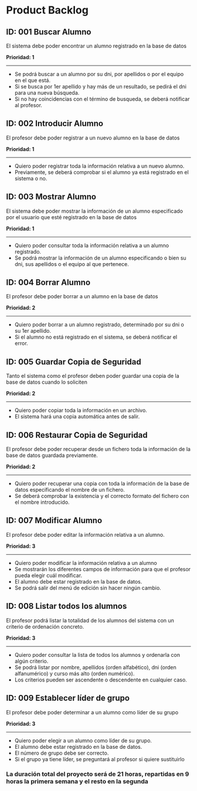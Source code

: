 # Product Backlog

## ID: 001 Buscar Alumno
El sistema debe poder encontrar un alumno registrado en la base de datos

**Prioridad: 1**

---

 - Se podrá buscar a un alumno por su dni, por apellidos o por el equipo en el que está.
 - Si se busca por 1er apellido y hay más de un resultado, se pedirá el dni para una nueva búsqueda.
 - Si no hay coincidencias con el término de busqueda, se deberá notificar al profesor.
 
 ## ID: 002 Introducir Alumno
El profesor debe poder registrar a un nuevo alumno en la base de datos

**Prioridad: 1**

---

 - Quiero poder registrar toda la información relativa a un nuevo alumno.
 - Previamente, se deberá comprobar si el alumno ya está registrado en el sistema o no.

## ID: 003 Mostrar Alumno
El sistema debe poder mostrar la información de un alumno especificado por el usuario que esté registrado en la base de datos

**Prioridad: 1**

---

 - Quiero poder consultar toda la información relativa a un alumno registrado.
 - Se podrá mostrar la información de un alumno especificando o bien su dni, sus apellidos o el equipo al que pertenece.

## ID: 004 Borrar Alumno
El profesor debe poder borrar a un alumno en la base de datos

**Prioridad: 2**

---

 - Quiero poder borrar a un alumno registrado, determinado por su dni o su 1er apellido.
 - Si el alumno no está registrado en el sistema, se deberá notificar el error.

## ID: 005 Guardar Copia de Seguridad
Tanto el sistema como el profesor deben poder guardar una copia de la base de datos cuando lo soliciten

**Prioridad: 2**

---

 - Quiero poder copiar toda la información en un archivo.
 - El sistema hará una copia automática antes de salir.

## ID: 006 Restaurar Copia de Seguridad
El profesor debe poder recuperar desde un fichero toda la información de la base de datos guardada previamente.

**Prioridad: 2**

---

 - Quiero poder recuperar una copia con toda la información de la base de datos especificando el nombre de un fichero.
 - Se deberá comprobar la existencia y el correcto formato del fichero con el nombre introducido.

## ID: 007 Modificar Alumno
El profesor debe poder editar la información relativa a un alumno.

**Prioridad: 3**

---

 - Quiero poder modificar la información relativa a un alumno
 - Se mostrarán los diferentes campos de información para que el profesor pueda elegir cuál modificar.
 - El alumno debe estar registrado en la base de datos.
 - Se podrá salir del menú de edición sin hacer ningún cambio.

## ID: 008 Listar todos los alumnos
El profesor podrá listar la totalidad de los alumnos del sistema con un criterio de ordenación concreto.

**Prioridad: 3**

---

 - Quiero poder consultar la lista de todos los alumnos y ordenarla con algún criterio.
 - Se podrá listar por nombre, apellidos (orden alfabético), dni (orden alfanumérico) y curso más alto (orden numérico).
 - Los criterios pueden ser ascendente o descendente en cualquier caso.

## ID: 009 Establecer líder de grupo
El profesor debe poder determinar a un alumno como líder de su grupo

**Prioridad: 3**

---

 - Quiero poder elegir a un alumno como líder de su grupo.
 - El alumno debe estar registrado en la base de datos.
 - El número de grupo debe ser correcto.
 - Si el grupo ya tiene líder, se preguntará al profesor si quiere sustituirlo


### La duración total del proyecto será de 21 horas, repartidas en 9 horas la primera semana y el resto en la segunda